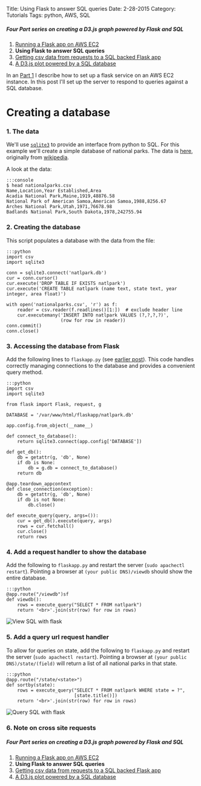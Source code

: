 Title: Using Flask to answer SQL queries
Date: 2-28-2015
Category: Tutorials
Tags: python, AWS, SQL

##### _Four Part series on creating a D3.js graph powered by Flask and SQL_

1. [Running a Flask app on AWS EC2]({filename}/flask-on-ec2.md)
1. **Using Flask to answer SQL queries**
1. [Getting csv data from requests to a SQL backed Flask app]({filename}/flask-bart-sql.md)
1. [A D3.js plot powered by a SQL database]({filename}/flask-bart-graphing.md)

In an [Part 1]({filename}/flask-on-ec2.md) I describe how to set up a flask service on an AWS EC2 instance. In this post I'll set up the server to respond to queries against a SQL database.

# Creating a database

### 1. The data

We'll use [`sqlite3`](https://docs.python.org/2/library/sqlite3.html) to provide an interface from python to SQL. For this example we'll create a simple database of national parks. The data is [here](/data/nationalparks.csv), originally from [wikipedia](http://en.wikipedia.org/wiki/List_of_areas_in_the_United_States_National_Park_System#National_parks).

A look at the data:

    :::console
    $ head nationalparks.csv
    Name,Location,Year Established,Area
    Acadia National Park,Maine,1919,48876.58
    National Park of American Samoa,American Samoa,1988,8256.67
    Arches National Park,Utah,1971,76678.98
    Badlands National Park,South Dakota,1978,242755.94

### 2. Creating the database

This script populates a database with the data from the file:

    :::python
    import csv
    import sqlite3

    conn = sqlite3.connect('natlpark.db')
    cur = conn.cursor()
    cur.execute('DROP TABLE IF EXISTS natlpark')
    cur.execute('CREATE TABLE natlpark (name text, state text, year integer, area float)')

    with open('nationalparks.csv', 'r') as f:
        reader = csv.reader(f.readlines()[1:])  # exclude header line
        cur.executemany('INSERT INTO natlpark VALUES (?,?,?,?)',
                        (row for row in reader))
    conn.commit()
    conn.close()

### 3. Accessing the database from Flask

Add the following lines to `flaskapp.py` (see [earlier post]({filename}/flask-on-ec2.md)). This code handles correctly managing connections to the database and provides a convenient query method.

    :::python
    import csv
    import sqlite3

    from flask import Flask, request, g

    DATABASE = '/var/www/html/flaskapp/natlpark.db'

    app.config.from_object(__name__)

    def connect_to_database():
        return sqlite3.connect(app.config['DATABASE'])

    def get_db():
        db = getattr(g, 'db', None)
        if db is None:
            db = g.db = connect_to_database()
        return db

    @app.teardown_appcontext
    def close_connection(exception):
        db = getattr(g, 'db', None)
        if db is not None:
            db.close()

    def execute_query(query, args=()):
        cur = get_db().execute(query, args)
        rows = cur.fetchall()
        cur.close()
        return rows

### 4. Add a request handler to show the database

Add the following to `flaskapp.py` and restart the server (`sudo apachectl restart`). Pointing a browser at `(your public DNS)/viewdb` should show the entire database.

    :::python
    @app.route("/viewdb")sf
    def viewdb():
        rows = execute_query("SELECT * FROM natlpark")
        return '<br>'.join(str(row) for row in rows)

<img src="/extra/images/flasksql/viewdb.png" title="View SQL with flask">

### 5. Add a query url request handler

To allow for queries on state, add the following to `flaskapp.py` and restart the server (`sudo apachectl restart`). Pointing a browser at `(your public DNS)/state/(field)` will return a list of all national parks in that state.

    :::python
    @app.route("/state/<state>")
    def sortby(state):
        rows = execute_query("SELECT * FROM natlpark WHERE state = ?",
                             [state.title()])
        return '<br>'.join(str(row) for row in rows)

<img src="/extra/images/flasksql/statequery.png" title="Query SQL with flask">

### 6. Note on cross site requests

##### _Four Part series on creating a D3.js graph powered by Flask and SQL_

1. [Running a Flask app on AWS EC2]({filename}/flask-on-ec2.md)
1. **Using Flask to answer SQL queries**
1. [Getting csv data from requests to a SQL backed Flask app]({filename}/flask-bart-sql.md)
1. [A D3.js plot powered by a SQL database]({filename}/flask-bart-graphing.md)

